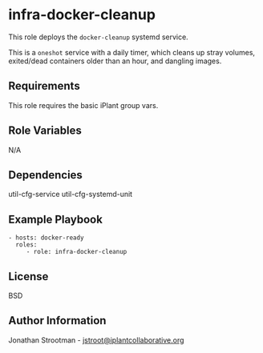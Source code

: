 infra-docker-cleanup
=================

This role deploys the `docker-cleanup` systemd service.

This is a `oneshot` service with a daily timer, which cleans up stray volumes, exited/dead 
containers older than an hour, and dangling images.

Requirements
------------

This role requires the basic iPlant group vars.

Role Variables
--------------

N/A

Dependencies
------------

util-cfg-service
util-cfg-systemd-unit

Example Playbook
----------------

    - hosts: docker-ready
      roles:
         - role: infra-docker-cleanup

License
-------

BSD

Author Information
------------------

Jonathan Strootman - jstroot@iplantcollaborative.org
